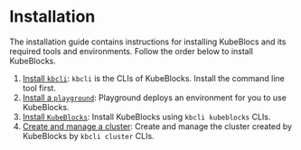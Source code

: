 # Installation

The installation guide contains instructions for installing KubeBlocs and its required tools and environments. Follow the order below to install KubeBlocks.

1. [Install `kbcli`](deploy_kbcli.md): `kbcli` is the CLIs of KubeBlocks. Install the command line tool first.
2. [Install a `playground`](deploy_playground.md): Playground deploys an environment for you to use KubeBlocks.
3. [Install `KubeBlocks`](deploy_kubeblocks.md): Install KubeBlocks using `kbcli kubeblocks` CLIs.
4. [Create and manage a cluster](deploy_cluster.md): Create and manage the cluster created by KubeBlocks by `kbcli cluster` CLIs.